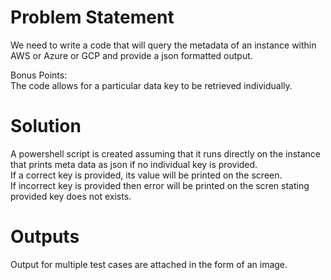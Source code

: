 # Problem Statement
We need to write a code that will query the metadata of an instance within AWS or Azure or GCP and provide a json formatted output. 

Bonus Points:  
The code allows for a particular data key to be retrieved individually.

# Solution
A powershell script is created assuming that it runs directly on the instance that prints meta data as json if no individual key is provided.   
If a correct key is provided, its value will be printed on the screen.  
If incorrect key is provided then error will be printed on the scren stating provided key does not exists.  

# Outputs
Output for multiple test cases are attached in the form of an image.